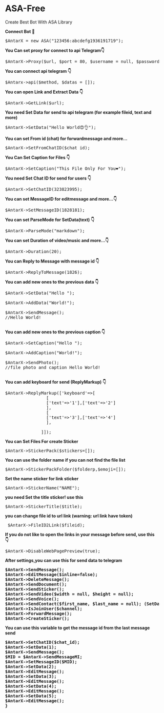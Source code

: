# ASA-Free
Create Best Bot With ASA Library

<html>



<b>Connect Bot 🔘</b>
<pre>$AntarX = new ASA("123456:abcdefg1936191719"); </pre>

<b> You Can set proxy for connect to api Telegram👇</b>
<pre>$AntarX->Proxy($url, $port = 80, $username = null, $password = null, $type = 'HTTP');</pre>

<b> You can connect api telegram 👇 </b>
<pre>$Antarx->api($method, $datas = []);</pre>

<b> You can open Link and Extract Data 👇 </b>
<pre>$AntarX->GetLink($url);</pre>

<b>You need Set Data for send to api telegram (for example fileid, text and more)</b>


<pre>$AntarX->SetData("Hello World😍👌");</pre>

<b>You can set From id (chat) for forwardmessage and more...</b>
<pre>$AntarX->SetFromChatID($chat_id);</pre>

<b>You Can Set Caption for Files 👇</b>
<pre>$AntarX->SetCaption("This File Only For You❤");</pre>

<b>You need Set Chat ID for send for users 👇 </b>
<pre>$AntarX->SetChatID(323823995);</pre>

<b> You can set MessageID for editmessage and more...👇 </b>
<pre>$AntarX->SetMessageID(1828181);</pre>

<b> You can set ParseMode for SetData(text) 👇 </b>
<pre>$AntarX->ParseMode("markdown");</pre>

<b> You can set Duration of video/music and more...👇</b>
<pre>$AntarX->Duration(20);</pre>

<b> You can Reply to Message with message id 👇 </b>
<pre>$AntarX->ReplyToMessage(1826);</pre>

<b> You can add new ones to the previous data 👇 </b>
<pre>
$AntarX->SetData("Hello ");

$AntarX->AddData("World!");

$AntarX->SendMessage();
//Hello World!

</pre>

<b> You can add new ones to the previous caption 👇 </b>
<pre>
$AntarX->SetCaption("Hello ");

$AntarX->AddCaption("World!");

$AntarX->SendPhoto();
//file photo and caption Hello World!

</pre>

  


<b> You can add keyboard for send (ReplyMarkup) 👇 </b>
<pre>$AntarX->ReplyMarkup(['keyboard'=>[
                [
                ['text'=>'1'],['text'=>'2']
                ],
                [
                ['text'=>'3'],['text'=>'4']
                ],

              ]]);
</pre>

<b> You can Set Files For create Sticker</b>
<pre>$AntarX->StickerPack($stickers=[]);</pre>

<b> You can use the folder name if you can not find the file list </b>
<pre>$AntarX->StickerPackFolder($folderp,$emoji=[]);</pre>

<b> Set the name sticker for link sticker </b>
<pre>$AntarX->StickerName("NAME");</pre>

<b> you need Set the title sticker! use this </b>
<pre>$AntarX->StickerTitle($title);</pre>

<b> you can change file id to url link (warning: url link have token)</b>
<pre> $AntarX->FileID2Link($fileid); </pre>
  

<b> If you do not like to open the links in your message before send, use this 👇 </b>
<pre>$AntarX->DisableWebPagePreview(true);</pre>

<b> After settings,you can use this for send data to telegram<b>
<pre>
$AntarX->SendMessage();
$AntarX->EditMessage($inline=false);
$AntarX->DeleteMessage();
$AntarX->SendDocument();
$AntarX->SendSticker();
$AntarX->SendVideo($width = null, $height = null);
$AntarX->SendVoice();
$AntarX->SendContact($first_name, $last_name = null); (SetData = phone_number)
$AntarX->IsJoinUser($channel);
$AntarX->ForwardMessage();
$AntarX->CreateSticker();
</pre>

<b>You can use this variable to get the message id from the last message send</b>
<pre>
$AntarX->SetChatID($chat_id);
$AntarX->SetData(1);
$AntarX->SendMessage();
$MID = $AntarX->SendMessageMI;
$AntarX->SetMessageID($MID);
$AntarX->SetData(2);
$AntarX->EditMessage();
$AntarX->SetData(3);
$AntarX->EditMessage();
$AntarX->SetData(4);
$AntarX->EditMessage();
$AntarX->SetData(5);
$AntarX->EditMessage();
}
</pre>

</html>
